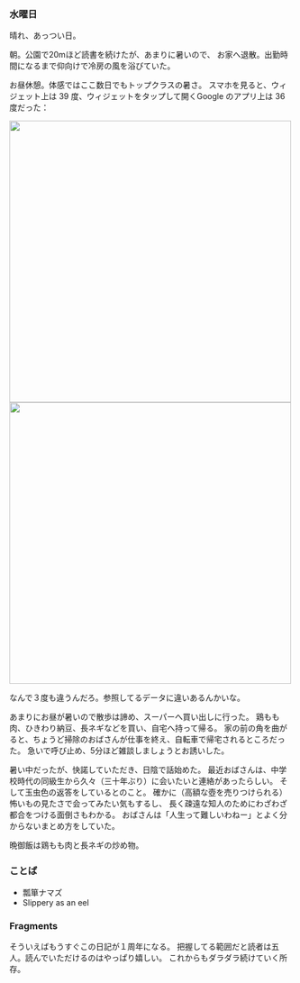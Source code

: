 ### 水曜日

晴れ、あっつい日。

朝。公園で20mほど読書を続けたが、あまりに暑いので、
お家へ退散。出勤時間になるまで仰向けで冷房の風を浴びていた。

お昼休憩。体感ではここ数日でもトップクラスの暑さ。
スマホを見ると、ウィジェット上は 39 度、ウィジェットをタップして開くGoogle のアプリ上は 36 度だった：

<img src="https://i.imgur.com/oh3LEwK.png" width="500">

<img src="https://i.imgur.com/w7iKTOH.png" width="500">

なんで３度も違うんだろ。参照してるデータに違いあるんかいな。

あまりにお昼が暑いので散歩は諦め、スーパーへ買い出しに行った。
鶏もも肉、ひきわり納豆、長ネギなどを買い、自宅へ持って帰る。
家の前の角を曲がると、ちょうど掃除のおばさんが仕事を終え、自転車で帰宅されるところだった。
急いで呼び止め、5分ほど雑談しましょうとお誘いした。

暑い中だったが、快諾していただき、日陰で話始めた。
最近おばさんは、中学校時代の同級生から久々（三十年ぶり）に会いたいと連絡があったらしい。
そして玉虫色の返答をしているとのこと。
確かに（高額な壺を売りつけられる）怖いもの見たさで会ってみたい気もするし、
長く疎遠な知人のためにわざわざ都合をつける面倒さもわかる。
おばさんは「人生って難しいわねー」とよく分からないまとめ方をしていた。

晩御飯は鶏もも肉と長ネギの炒め物。

### ことば

- 瓢箪ナマズ
- Slippery as an eel

### Fragments

そういえばもうすぐこの日記が１周年になる。
把握してる範囲だと読者は五人。読んでいただけるのはやっぱり嬉しい。
これからもダラダラ続けていく所存。